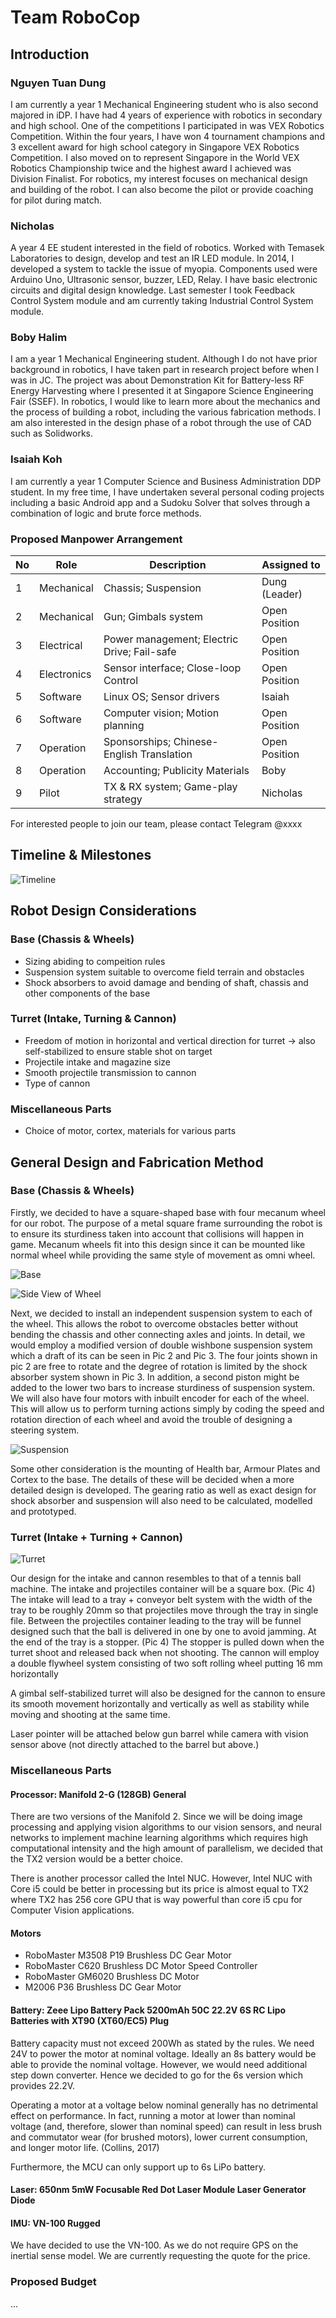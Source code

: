# Team RoboCop

## Introduction

### Nguyen Tuan Dung

I am currently a year 1 Mechanical Engineering student who is also second majored in iDP. I have had 4 years of experience with robotics in secondary and high school. One of the competitions I participated in was VEX Robotics Competition. Within the four years, I have won 4 tournament champions and 3 excellent award for high school category in Singapore VEX Robotics Competition. I also moved on to represent Singapore in the World VEX Robotics Championship twice and the highest award I achieved was Division Finalist. For robotics, my interest focuses on mechanical design and building of the robot. I can also become the pilot or provide coaching for pilot during match.

### Nicholas

A year 4 EE student interested in the field of robotics. Worked with Temasek Laboratories to design, develop and test an IR LED module. In 2014, I developed a system to tackle the issue of myopia. Components used were Arduino Uno, Ultrasonic sensor, buzzer, LED, Relay. I have basic electronic circuits and digital design knowledge. Last semester I took Feedback Control System module and am currently taking Industrial Control System module.

### Boby Halim

I am a year 1 Mechanical Engineering student. Although I do not have prior background in robotics, I have taken part in research project before when I was in JC. The project was about Demonstration Kit for Battery-less RF Energy Harvesting where I presented it at Singapore Science Engineering Fair (SSEF). In robotics, I would like to learn more about the mechanics and the process of building a robot, including the various fabrication methods. I am also interested in the design phase of a robot through the use of CAD such as Solidworks.

### Isaiah Koh

I am currently a year 1 Computer Science and Business Administration DDP student. In my free time, I have undertaken several personal coding projects including a basic Android app and a Sudoku Solver that solves through a combination of logic and brute force methods.

### Proposed Manpower Arrangement
No| Role          |  Description                        | Assigned to       | 
--|---------------|---                                  |---                |
 1|  Mechanical   |  Chassis; Suspension                |  Dung (Leader)   |
 2|  Mechanical   |  Gun; Gimbals system                | Open Position|
 3|  Electrical   |  Power management; Electric Drive; Fail-safe   |  Open Position |
 4|  Electronics  |  Sensor interface; Close-loop Control | Open Position          | 
 5|  Software     | Linux OS; Sensor drivers            | Isaiah     | 
 6|  Software     | Computer vision; Motion planning    | Open Position     | 
 7|  Operation    | Sponsorships; Chinese-English Translation | Open Position     |   
 8|  Operation    | Accounting; Publicity Materials     | Boby     |  
 9|  Pilot        | TX & RX system; Game-play strategy  |  Nicholas            |

 For interested people to join our team, please contact Telegram @xxxx 

## Timeline & Milestones

![Timeline](./assets/robocop-timeline.jpg)

## Robot Design Considerations

### Base (Chassis & Wheels)

* Sizing abiding to compeition rules
* Suspension system suitable to overcome field terrain and obstacles
* Shock absorbers to avoid damage and bending of shaft, chassis and other components of the base

### Turret (Intake, Turning & Cannon)

* Freedom of motion in horizontal and vertical direction for turret -> also self-stabilized to ensure stable shot on target
* Projectile intake and magazine size 
* Smooth projectile transmission to cannon 
* Type of cannon 

### Miscellaneous Parts

* Choice of motor, cortex, materials for various parts

## General Design and Fabrication Method

### Base (Chassis & Wheels)

Firstly, we decided to have a square-shaped base with four mecanum wheel for our robot. The purpose of a metal square frame surrounding the robot is to ensure its sturdiness taken into account that collisions will happen in game. Mecanum wheels fit into this design since it can be mounted like normal wheel while providing the same style of movement as omni wheel.

![Base](./assets/robocop-base.jpg)

![Side View of Wheel](./assets/robocop-wheelside.jpg)

Next, we decided to install an independent suspension system to each of the wheel. This allows the robot to overcome obstacles better without bending the chassis and other connecting axles and joints. In detail, we would employ a modified version of double wishbone suspension system which a draft of its can be seen in Pic 2 and Pic 3. The four joints shown in pic 2 are free to rotate and the degree of rotation is limited by the shock absorber system shown in Pic 3.  In addition, a second piston might be added to the lower two bars to increase sturdiness of suspension system. We will also have four motors with inbuilt encoder for each of the wheel. This will allow us to perform turning actions simply by coding the speed and rotation direction of each wheel and avoid the trouble of designing a steering system.

![Suspension](./assets/robocop-suspension.jpg)

Some other consideration is the mounting of Health bar, Armour Plates and Cortex to the base. The details of these will be decided when a more detailed design is developed. The gearing ratio as well as exact design for shock absorber and suspension will also need to be calculated, modelled and prototyped.

### Turret (Intake + Turning + Cannon)

![Turret](./assets/robocop-turret.jpg)

Our design for the intake and cannon resembles to that of a tennis ball machine. The intake and projectiles container will be a square box. (Pic 4) The intake will lead to a tray + conveyor belt system with the width of the tray to be roughly 20mm so that projectiles move through the tray in single file.  Between the projectiles container leading to the tray will be funnel designed such that the ball is delivered in one by one to avoid jamming. At the end of the tray is a stopper. (Pic 4) The stopper is pulled down when the turret shoot and released back when not shooting. The cannon will employ a double flywheel system consisting of two soft rolling wheel putting 16 mm horizontally

A gimbal self-stabilized turret will also be designed for the cannon to ensure its smooth movement horizontally and vertically as well as stability while moving and shooting at the same time. 

Laser pointer will be attached below gun barrel while camera with vision sensor above (not directly attached to the barrel but above.)

### Miscellaneous Parts

#### Processor: Manifold 2-G (128GB) General
There are two versions of the Manifold 2. Since we will be doing image processing and applying vision algorithms to our vision sensors, and neural networks to implement machine learning algorithms which requires high computational intensity and the high amount of parallelism, we decided that the TX2 version would be a better choice.

There is another processor called the Intel NUC.  However, Intel NUC with Core i5 could be better in processing but its price is almost equal to TX2 where TX2 has 256 core GPU that is way powerful than core i5 cpu for Computer Vision applications.

#### Motors

* RoboMaster M3508 P19 Brushless DC Gear Motor
* RoboMaster C620 Brushless DC Motor Speed Controller 
* RoboMaster GM6020 Brushless DC Motor
* M2006 P36 Brushless DC Gear Motor

#### Battery: Zeee Lipo Battery Pack 5200mAh 50C 22.2V 6S RC Lipo Batteries with XT90 (XT60/EC5) Plug

Battery capacity must not exceed 200Wh as stated by the rules. We need 24V to power the motor at nominal voltage. Ideally an 8s battery would be able to provide the nominal voltage. However, we would need additional step down converter. Hence we decided to go for the 6s version which provides 22.2V. 

Operating a motor at a voltage below nominal generally has no detrimental effect on performance. In fact, running a motor at lower than nominal voltage (and, therefore, slower than nominal speed) can result in less brush and commutator wear (for brushed motors), lower current consumption, and longer motor life. (Collins, 2017)

Furthermore, the MCU can only support up to 6s LiPo battery.

#### Laser: 650nm 5mW Focusable Red Dot Laser Module Laser Generator Diode

#### IMU: VN-100 Rugged

We have decided to use the VN-100. As we do not require GPS on the inertial sense model. We are currently requesting the quote for the price. 

### Proposed Budget

...